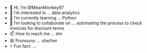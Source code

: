 - 👋 Hi, I’m @MeanMonkey97
- 👀 I’m interested in ... data analytics 
- 🌱 I’m currently learning ... Python
- 💞️ I’m looking to collaborate on ... automating the process to check invoices for discount terms
- 📫 How to reach me ... dm 
- 😄 Pronouns: ... she/her
- ⚡ Fun fact: ... 

<!---
MeanMonkey97/MeanMonkey97 is a ✨ special ✨ repository because its `README.md` (this file) appears on your GitHub profile.
You can click the Preview link to take a look at your changes.
--->
